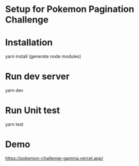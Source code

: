 # Setup for Pokemon Pagination Challenge

# Installation

yarn install (generate node modules) 


# Run dev server

yarn dev

# Run Unit test 

yarn test 


# Demo
https://pokemon-challenge-gamma.vercel.app/
